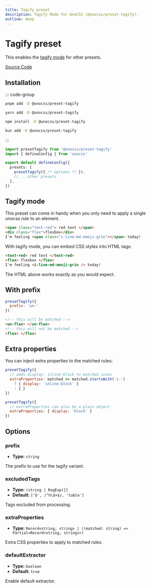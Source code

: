 ```yaml
---
title: Tagify preset
description: Tagify Mode for UnoCSS (@unocss/preset-tagify).
outline: deep
---
```


# Tagify preset

This enables the [tagify mode](#tagify-mode) for other presets.

[Source Code](https://github.com/unocss/unocss/tree/main/packages-presets/preset-tagify)

## Installation

::: code-group

```bash [pnpm]
pnpm add -D @unocss/preset-tagify
```

```bash [yarn]
yarn add -D @unocss/preset-tagify
```

```bash [npm]
npm install -D @unocss/preset-tagify
```

```bash [bun]
bun add -D @unocss/preset-tagify
```

:::

```ts [uno.config.ts]
import presetTagify from '@unocss/preset-tagify'
import { defineConfig } from 'unocss'

export default defineConfig({
  presets: [
    presetTagify({ /* options */ }),
    // ...other presets
  ],
})
```

## Tagify mode

This preset can come in handy when you only need to apply a single unocss rule to an element.

```html
<span class="text-red"> red text </span>
<div class="flex">flexbox</div>
I'm feeling <span class="i-line-md-emoji-grin"></span> today!
```

With tagify mode, you can embed CSS styles into HTML tags:

```html
<text-red> red text </text-red>
<flex> flexbox </flex>
I'm feeling <i-line-md-emoji-grin /> today!
```

The HTML above works exactly as you would expect.

## With prefix

```js
presetTagify({
  prefix: 'un-'
})
```

```html
<!-- this will be matched -->
<un-flex> </un-flex>
<!-- this will not be matched -->
<flex> </flex>
```

## Extra properties

You can inject extra properties to the matched rules:

```js
presetTagify({
  // adds display: inline-block to matched icons
  extraProperties: matched => matched.startsWith('i-')
    ? { display: 'inline-block' }
    : { }
})
```

```js
presetTagify({
  // extraProperties can also be a plain object
  extraProperties: { display: 'block' }
})
```

## Options

### prefix

- **Type:** `string`

The prefix to use for the tagify variant.

### excludedTags

- **Type:** `(string | RegExp)[]`
- **Default:** `['b', /^h\d+$/, 'table']`

Tags excluded from processing.

### extraProperties

- **Type:** `Record<string, string> | ((matched: string) => Partial<Record<string, string>>)`

Extra CSS properties to apply to matched rules.

### defaultExtractor

- **Type:** `boolean`
- **Default:** `true`

Enable default extractor.
